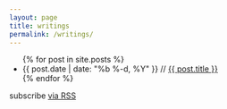 ```yaml
---
layout: page
title: writings
permalink: /writings/
---
```


<div class="post">
  <!-- <center>
    <img src="//raw.githubusercontent.com/seimith/seimith.github.io/master/_assets/hanuman.png" alt="">
  </center> -->
  <div class="post-header">
    <ul class="post-list">
    {% for post in site.posts %}
      <li>
        <span class="post-meta">{{ post.date | date: "%b %-d, %Y" }} // </span>
        <a class="post-link" href="{{ post.url | prepend: site.baseurl }}">{{ post.title }}</a>
      </li>
    {% endfor %}
  </ul>

  <p class="rss-subscribe">subscribe <a href="{{ "/feed.xml" | prepend: site.baseurl }}">via RSS</a></p>
  </div>
</div>
